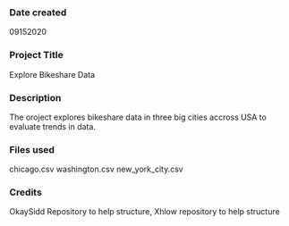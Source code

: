 ### Date created
09152020

### Project Title
Explore Bikeshare Data

### Description
The oroject explores bikeshare data in three big cities accross USA to evaluate
trends in data.

### Files used
chicago.csv
washington.csv
new_york_city.csv

### Credits
OkaySidd Repository to help structure, Xhlow repository to help structure 
